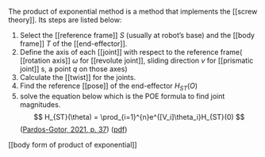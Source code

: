 The product of exponential method is a method that implements the [[screw theory]]. Its steps are listed below: 
1. Select the [[reference frame]] $S$ (usually at robot’s base) and the [[body frame]] $T$ of the [[end-effector]]. 
2. Define the axis of each [[joint]] with respect to the reference frame( [[rotation axis]]  $\omega$ for [[revolute joint]], sliding direction $v$ for [[prismatic joint]] s, a point $q$ on those axes) 
3. Calculate the [[twist]] for the joints. 
4. Find the reference [[pose]] of the end-effector  $H_{ST}(O)$ 
5. solve the equation below which is the POE formula to find joint magnitudes. 
$$
H_{ST}(\theta) = \prod_{i=1}^{n}e^{[V_i]\theta_i}H_{ST}(0)
$$
 ([Pardos-Gotor, 2021, p. 37](zotero://select/library/items/V6J2RZZH)) ([pdf](zotero://open-pdf/library/items/9ZMQK9KL?page=64&annotation=H8PNXM8Y))


[[body form of product of exponential]]